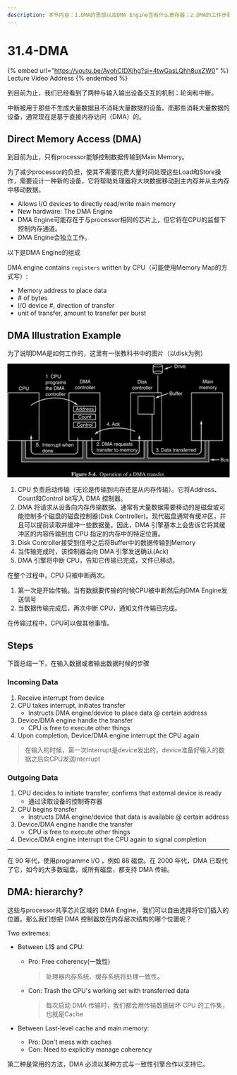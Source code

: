 ```yaml
---
description: 本节内容：1.DMA的思想以及DMA Engine含有什么寄存器；2.DMA的工作步骤；3.DMA位于存储层次结构的位置；
---
```


# 31.4-DMA

{% embed url="https://youtu.be/AyohCIDXjhg?si=4twGasLQhh8uxZW0" %}
Lecture Video Address
{% endembed %}

到目前为止，我们已经看到了两种与输入输出设备交互的机制：轮询和中断。

中断被用于那些不生成大量数据且不消耗大量数据的设备。而那些消耗大量数据的设备，通常现在是基于直接内存访问（DMA）的。

## Direct Memory Access (DMA)

到目前为止，只有processor能够控制数据传输到Main Memory。

为了减少processor的负担，使其不需要花费大量时间处理这些Load和Store操作，需要设计一种新的设备，它将帮助处理器将大块数据移动到主内存并从主内存中移动数据。

- Allows I/O devices to directly read/write main memory
- New hardware: The DMA Engine
- DMA Engine可能存在于与processor相同的芯片上，但它将在CPU的监督下控制内存通道。
- DMA Engine会独立工作。

以下是DMA Engine的组成

DMA engine contains `registers` written by CPU（可能使用Memory Map的方式写）:

- Memory address to place data
- \# of bytes
- I/O device #, direction of transfer
- unit of transfer, amount to transfer per burst

## DMA Illustration Example

为了说明DMA是如何工作的，这里有一张教科书中的图片（以disk为例）

![image-20240628111637365](.image/image-20240628111637365.png)

1. CPU 负责启动传输（无论是传输到内存还是从内存传输）。它将Address、Count和Control bit写入 DMA 控制器。
2. DMA 将请求从设备向内存传输数据。通常有大量数据需要移动的是磁盘或可能控制多个磁盘的磁盘控制器(Disk Controller)。现代磁盘通常有缓冲区，并且可以提前读取并缓冲一些数据量。因此，DMA 引擎基本上会告诉它将其缓冲区的内容传输到由 CPU 指定的内存中的特定位置。
3. Disk Controller接受到信号之后将Buffer中的数据传输到Memory
4. 当传输完成时，该控制器会向 DMA 引擎发送确认(Ack)
5. DMA 引擎将中断 CPU，告知它传输已完成，文件已移动。

在整个过程中，CPU 只被中断两次。

1. 第一次是开始传输。当有数据要传输的时候CPU被中断然后向DMA Engine发送信号
2. 当数据传输完成后，再次中断 CPU，通知文件传输已完成。

在传输过程中，CPU可以做其他事情。

## Steps

下面总结一下，在输入数据或者输出数据时候的步骤

### Incoming Data

1. Receive interrupt from device
2. CPU takes interrupt, initiates transfer
    - Instructs DMA engine/device to place data @ certain address
3. Device/DMA engine handle the transfer
    - CPU is free to execute other things
4. Upon completion, Device/DMA engine interrupt the CPU again

> 在输入的时候，第一次Interrupt是device发出的，device准备好输入的数据之后向CPU发送Interrupt

### Outgoing Data

1. CPU decides to initiate transfer, confirms that external device is ready
    - 通过读取设备的控制寄存器
2. CPU begins transfer
    - Instructs DMA engine/device that data is available @ certain address
3. Device/DMA engine handle the transfer
    - CPU is free to execute other things
4. Device/DMA engine interrupt the CPU again to signal completion

---

在 90 年代，使用programme I/O ，例如 88 磁盘。在 2000 年代，DMA 已取代了它，如今的大多数磁盘，或所有磁盘，都支持 DMA 传输。

## DMA: hierarchy?

这些与processor共享芯片区域的 DMA Engine，我们可以自由选择将它们插入的位置。那么我们想把 DMA 控制器放在内存层次结构的哪个位置呢？

Two extremes:

- Between L1$ and CPU:
    - Pro: Free coherency(一致性)
    
        > 处理器内存系统、缓存系统将处理一致性。
    
    - Con: Trash the CPU's working set with transferred data
    
        > 每次启动 DMA 传输时，我们都会用传输数据破坏 CPU 的工作集，也就是Cache
    
- Between Last-level cache and main memory:
    - Pro: Don't mess with caches
    - Con: Need to explicitly manage coherency

第二种是常用的方法，DMA 必须以某种方式与一致性引擎合作以支持它。
